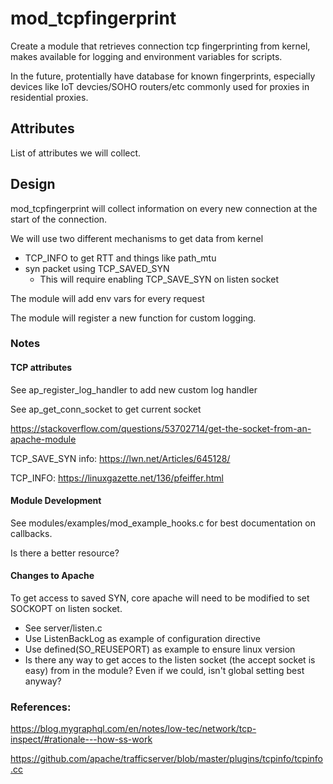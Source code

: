 # mod_tcpfingerprint
Create a module that retrieves connection tcp fingerprinting from kernel, makes available for logging and environment variables for scripts.

In the future, protentially have database for known fingerprints, especially devices like IoT devcies/SOHO routers/etc commonly used for proxies in residential proxies.

## Attributes

List of attributes we will collect.

## Design

mod_tcpfingerprint will collect information on every new connection at the start of the connection.

We will use two different mechanisms to get data from kernel
 - TCP_INFO to get RTT and things like path_mtu
 - syn packet using TCP_SAVED_SYN
   - This will require enabling TCP_SAVE_SYN on listen socket

The module will add env vars for every request

The module will register a new function for custom logging.

### Notes

#### TCP attributes

See ap_register_log_handler to add new custom log handler

See ap_get_conn_socket to get current socket 

https://stackoverflow.com/questions/53702714/get-the-socket-from-an-apache-module

TCP_SAVE_SYN info: https://lwn.net/Articles/645128/

TCP_INFO: https://linuxgazette.net/136/pfeiffer.html

#### Module Development

See modules/examples/mod_example_hooks.c for best documentation on callbacks.

Is there a better resource?

#### Changes to Apache

To get access to saved SYN, core apache will need to be modified to set SOCKOPT on listen socket.
 - See server/listen.c
 - Use ListenBackLog as example of configuration directive
 - Use defined(SO_REUSEPORT) as example to ensure linux version
 - Is there any way to get acces to the listen socket (the accept socket is easy) from in the module? Even if we could, isn't global setting best anyway? 


### References:

https://blog.mygraphql.com/en/notes/low-tec/network/tcp-inspect/#rationale---how-ss-work

https://github.com/apache/trafficserver/blob/master/plugins/tcpinfo/tcpinfo.cc

